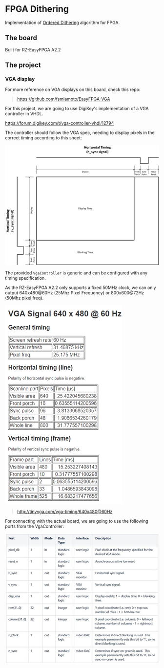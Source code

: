 # FPGA Dithering

Implementation of [Ordered Dithering](https://en.wikipedia.org/wiki/Ordered_dithering)
algorithm for FPGA.

## The board

Built for RZ-EasyFPGA A2.2

## The project

### VGA display

For more reference on VGA displays on this board, check this repo:

> https://github.com/fsmiamoto/EasyFPGA-VGA

For this project, we are going to use DigiKey's implementation of a VGA
controller in VHDL.

https://forum.digikey.com/t/vga-controller-vhdl/12794

The controller should follow the VGA spec, needing to display pixels in the
correct timing according to this sheet:

![VGA Timings Sheet](./docs/vga_timings.jpeg)

The provided `VgaController` is generic and can be configured with any timing specification.

As the RZ-EasyFPGA A2.2 only supports a fixed 50MHz clock, we can only output
640x480@60Hz (25Mhz Pixel Frequency) or 800x600@72Hz (50Mhz pixel freq).

![VGA 640x480 60 Timings](./docs/vga_640x480_60_timings.png)

> http://tinyvga.com/vga-timing/640x480@60Hz

For connecting with the actual board, we are going to use the following ports
from the VgaController:

![VGAController Documentation](./docs/vga_controller_ports.jpeg)
